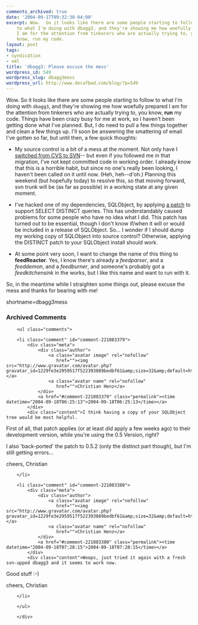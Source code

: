 ```yaml
---
comments_archived: true
date: '2004-09-17T09:32:30-04:00'
excerpt: Wow.  So it looks like there are some people starting to follow
    to what I'm doing with dbagg3, and they're showing me how woefully prepared
    I am for the attention from tinkerers who are actually trying to, you
    know, run my code.
layout: post
tags:
- syndication
- xml
title: 'dbagg3: Please excuse the mess'
wordpress_id: 549
wordpress_slug: dbagg3mess
wordpress_url: http://www.decafbad.com/blog/?p=549
---
```

Wow.  So it looks like there are some people starting to follow to what I'm doing with `dbagg3`, and they're showing me how woefully prepared I am for the attention from tinkerers who are actually trying to, you know, **run** my code.  Things have been crazy busy for me at work, so I haven't been getting done what I've planned.  But, I do need to pull a few things together and clean a few things up.  I'll soon be answering the smattering of email I've gotten so far, but until then, a few quick thoughts:

* My source control is a bit of a mess at the moment.  Not only have I [switched from CVS to SVN][svnswitch]-- but even if you followed me in that migration, I've not kept committed code in working order.  I already know that this is a horrible habit, but since no one's really been looking, I haven't been called on it until now.  (Heh, heh--d'oh.)  Planning this weekend (but hopefully today) to resolve this, so that moving forward, svn trunk will be (as far as possible) in a working state at any given moment.

* I've hacked one of my dependencies, SQLObject, by applying [a patch][sodistinct] to support SELECT DISTINCT queries.  This has understandably caused problems for some people who have no idea what I did.  This patch has turned out to be essential, though I don't know if/when it will or would be included in a release of SQLObject.  So...  I wonder if I should dump my working copy of SQLObject into source control?  Otherwise, applying the DISTINCT patch to your SQLObject install should work.

* At some point very soon, I want to change the name of this thing to **feedReactor**.  Yes, I know there's already a *feedparser*, and a *feeddemon*, and a *feedburner*, and someone's probably got a *feedkitchensink* in the works, but I like this name and want to run with it.

So, in the meantime while I straighten some things out, please excuse the mess and thanks for bearing with me!

[sodistinct]: http://sourceforge.net/mailarchive/message.php?msg_id=9122066
[svnswitch]: http://www.decafbad.com/blog/2004/09/16/moving_time_from_cvs_to_subversion
<!--more-->
shortname=dbagg3mess

<div id="comments" class="comments archived-comments">
            <h3>Archived Comments</h3>
            
        <ul class="comments">
            
        <li class="comment" id="comment-221083379">
            <div class="meta">
                <div class="author">
                    <a class="avatar image" rel="nofollow" 
                       href=""><img src="http://www.gravatar.com/avatar.php?gravatar_id=1229fe3e2959517f522393889bedbf61&amp;size=32&amp;default=http://mediacdn.disqus.com/1320279820/images/noavatar32.png"/></a>
                    <a class="avatar name" rel="nofollow" 
                       href="">Christian Henz</a>
                </div>
                <a href="#comment-221083379" class="permalink"><time datetime="2004-09-18T06:25:13">2004-09-18T06:25:13</time></a>
            </div>
            <div class="content">I think having a copy of your SQLObject tree would be most helpful.

First of all, that patch applies (or at least _did_ apply a few weeks ago) to their development version, while you're using the 0.5 Version, right? 

I also 'back-ported' the patch to 0.5.2 (only the distinct part though), but I'm still getting errors...


cheers,
Christian</div>
            
        </li>
    
        <li class="comment" id="comment-221083380">
            <div class="meta">
                <div class="author">
                    <a class="avatar image" rel="nofollow" 
                       href=""><img src="http://www.gravatar.com/avatar.php?gravatar_id=1229fe3e2959517f522393889bedbf61&amp;size=32&amp;default=http://mediacdn.disqus.com/1320279820/images/noavatar32.png"/></a>
                    <a class="avatar name" rel="nofollow" 
                       href="">Christian Henz</a>
                </div>
                <a href="#comment-221083380" class="permalink"><time datetime="2004-09-18T07:28:15">2004-09-18T07:28:15</time></a>
            </div>
            <div class="content">Woops, just tried it again with a fresh svn-upped dbagg3 and it seems to work now.

Good stuff :-)

cheers,
Christian</div>
            
        </li>
    
        </ul>
    
        </div>
    